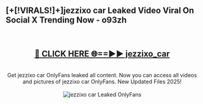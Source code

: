 <h2>[+[!VIRALS!]+]jezzixo car Leaked Video Viral On Social X Trending Now - o93zh</h2>
<br>
<div align="center">
<h2><a href="https://libra.edu.pl?jezzixo_car" rel="nofollow">🔴 CLICK HERE 🌐==►► jezzixo_car</a></h2>
<br>
Get jezzixo car OnlyFans leaked all content. Now you can access all videos and pictures of jezzixo car OnlyFans. New Updated Files 2025!
<br>
<br>
<a href="https://libra.edu.pl?jezzixo_car" rel="nofollow" data-target="animated-image.originalLink"><img src="https://i.ibb.co.com/WyWwxjT/player-gif2.gif" alt="jezzixo car Leaked OnlyFans" style="max-width: 100%; display: inline-block;" data-target="animated-image.originalImage"></a>
</div>
<br>